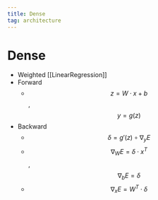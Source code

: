 ```yaml
---
title: Dense
tag: architecture
---
```


# Dense
- Weighted [[LinearRegression]]
- Forward
	- $$z = W\cdot x + b$$ , $$y=g(z)$$
- Backward
	- $$\delta = g'(z)\circ \nabla_y E$$
	- $$\nabla_WE = \delta \cdot x^T$$ , $$\nabla_bE = \delta$$
	- $$\nabla_xE = W^T\cdot \delta$$








